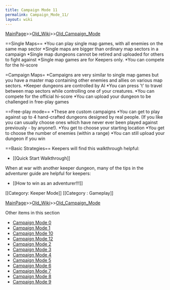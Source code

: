 ```yaml
---
title: Campaign Mode 11
permalink: Campaign_Mode_11/
layout: wiki
---
```


[MainPage](/keeperrl_wiki/ "wikilink")>>[Old_Wiki](/keeperrl_wiki/Old_Wiki "wikilink")>>[Old_Campaign_Mode](/keeperrl_wiki/Old_Campaign_Mode "wikilink")

==Single Maps==
*You can play single map games, with all enemies on the same map sector
*Single maps are bigger than ordinary map sectors in a campaign
*Single map dungeons cannot be retired and uploaded for others to fight against
*Single map games are for Keepers only.
*You can compete for the hi-score

=Campaign Maps=
*Campaigns are very similar to single map games but you have a master map containing other enemies and allies on various map sectors.
*Keeper dungeons are controlled by AI
*You can press 't' to travel between map sectors while controlling one of your creatures.
*You can compete for the official hi-score
*You can upload your dungeon to be challenged in free-play games

==Free-play mode==
*These are custom campaigns
*You can get to play against up to 4 hand-crafted dungeons designed by real people. (If you like you can usually choose ones which have never ever been played against previously - by anyone!).
*You get to choose your starting location
*You get to choose the number of enemies (within a range)
*You can still upload your dungeon if you win

==Basic Strategies==
Keepers will find this walkthrough helpful:
* [[Quick Start Walkthrough]]

When at war with another keeper dungeon, many of the tips in the adventurer guide are helpful for keepers:
* [[How to win as an adventurer!!!]]


[[Category: Keeper Mode]]
[[Category : Gameplay]]

[MainPage](/keeperrl_wiki/ "wikilink")>>[Old_Wiki](/keeperrl_wiki/Old_Wiki "wikilink")>>[Old_Campaign_Mode](/keeperrl_wiki/Old_Campaign_Mode "wikilink")

Other items in this section
-    [Campaign Mode 0](/keeperrl_wiki/Campaign_Mode_0 "wikilink")
-    [Campaign Mode 1](/keeperrl_wiki/Campaign_Mode_1 "wikilink")
-    [Campaign Mode 10](/keeperrl_wiki/Campaign_Mode_10 "wikilink")
-    [Campaign Mode 12](/keeperrl_wiki/Campaign_Mode_12 "wikilink")
-    [Campaign Mode 2](/keeperrl_wiki/Campaign_Mode_2 "wikilink")
-    [Campaign Mode 3](/keeperrl_wiki/Campaign_Mode_3 "wikilink")
-    [Campaign Mode 4](/keeperrl_wiki/Campaign_Mode_4 "wikilink")
-    [Campaign Mode 5](/keeperrl_wiki/Campaign_Mode_5 "wikilink")
-    [Campaign Mode 6](/keeperrl_wiki/Campaign_Mode_6 "wikilink")
-    [Campaign Mode 7](/keeperrl_wiki/Campaign_Mode_7 "wikilink")
-    [Campaign Mode 8](/keeperrl_wiki/Campaign_Mode_8 "wikilink")
-    [Campaign Mode 9](/keeperrl_wiki/Campaign_Mode_9 "wikilink")
